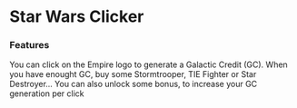 # Star Wars Clicker

### Features

You can click on the Empire logo to generate a Galactic Credit (GC).
When you have enought GC, buy some Stormtrooper, TIE Fighter or Star Destroyer...
You can also unlock some bonus, to increase your GC generation per click
